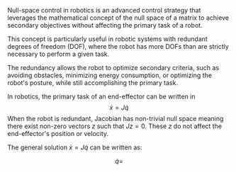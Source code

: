 Null-space control in robotics is an advanced control strategy that leverages the mathematical concept of the null space of a matrix to achieve secondary objectives without affecting the primary task of a robot. 

This concept is particularly useful in robotic systems with redundant degrees of freedom (DOF), where the robot has more DOFs than are strictly necessary to perform a given task. 

The redundancy allows the robot to optimize secondary criteria, such as avoiding obstacles, minimizing energy consumption, or optimizing the robot's posture, while still accomplishing the primary task.

In robotics, the primary task of an end-effector can be written in 
$$
\dot{x} = J\dot{q}
$$
When the robot is redundant, Jacobian has non-trivial null space meaning there exist non-zero vectors $z$ such that $Jz = 0$. These $z$ do not affect the end-effector's position or velocity.

The general solution $\dot{x} = J\dot{q}$ can be written as:

$$
\dot{q} = 
$$
